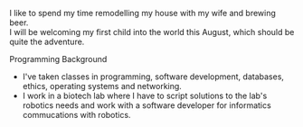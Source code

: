I like to spend my time remodelling my house with my wife and brewing beer.  
I will be welcoming my first child into the world this August, which should be quite the adventure.

Programming Background
* I've taken classes in programming, software development, databases, ethics, operating systems and networking.
* I work in a biotech lab where I have to script solutions to the lab's robotics needs and work with a software developer for informatics commucations with robotics.
